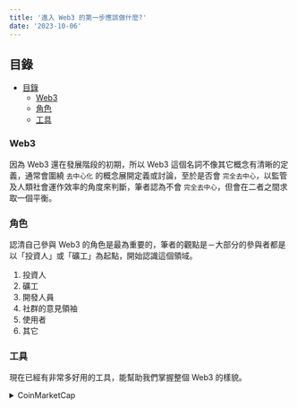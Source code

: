 ```yaml
---
title: '進入 Web3 的第一步應該做什麼?'
date: '2023-10-06'
---
```


## 目錄

- [目錄](#目錄)
  - [Web3](#web3)
  - [角色](#角色)
  - [工具](#工具)

### Web3

因為 Web3 還在發展階段的初期，所以 Web3 這個名詞不像其它概念有清晰的定義，通常會圍繞 `去中心化` 的概念展開定義或討論，至於是否會 `完全去中心`，以監管及人類社會運作效率的角度來判斷，筆者認為不會 `完全去中心`，但會在二者之間求取一個平衡。

### 角色

認清自己參與 Web3 的角色是最為重要的，筆者的觀點是－大部分的參與者都是以「投資人」或「礦工」為起點，開始認識這個領域。

1. 投資人
2. 礦工
3. 開發人員
4. 社群的意見領袖
5. 使用者
6. 其它

### 工具

現在已經有非常多好用的工具，能幫助我們掌握整個 Web3 的樣貌。

<details>
  <summary>CoinMarketCap</summary>
  Hi~
</details>

